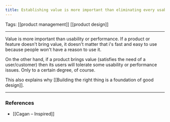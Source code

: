 ```yaml
---
title: Establishing value is more important than eliminating every usability issue or having the best performance
---
```


Tags: [[product management]] [[product design]]

---

Value is more important than usability or performance. If a product or feature doesn't bring value, it doesn't matter that i's fast and easy to use because people won't have a reason to use it.

On the other hand, if a product brings value (satisfies the need of a user/customer) then its users will tolerate some usability or performance issues. Only to a certain degree, of course.

This also explains why [[Building the right thing is a foundation of good design]].

---

### References
- [[Cagan – Inspired]]